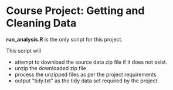 Course Project: Getting and Cleaning Data
=========================================

**run_analysis.R** is the only script for this project. 

This script will 
+ attempt to download the source data zip file if it does not exist.
+ unzip the downloaded zip file
+ process the unzipped files as per the project requirements
+ output "tidy.txt" as the tidy data set required by the project.
